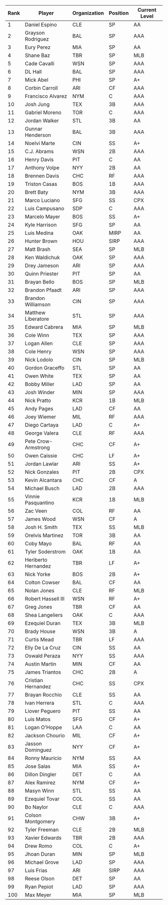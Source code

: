| Rank | Player              | Organization | Position | Current Level |
|------|---------------------|--------------|----------|---------------|
| 1    | Daniel Espino       | CLE          | SP       | AA            |
| 2    | Grayson Rodriguez   | BAL          | SP       | AAA           |
| 3    | Eury Perez          | MIA          | SP       | AA            |
| 4    | Shane Baz           | TBR          | SP       | MLB           |
| 5    | Cade Cavalli        | WSN          | SP       | AAA           |
| 6    | DL Hall             | BAL          | SP       | AAA           |
| 7    | Mick Abel           | PHI          | SP       | A+            |
| 8    | Corbin Carroll      | ARI          | CF       | AAA           |
| 9    | Francisco Alvarez   | NYM          | C        | AAA           |
| 10   | Josh Jung           | TEX          | 3B       | AAA           |
| 11   | Gabriel Moreno      | TOR          | C        | AAA           |
| 12   | Jordan Walker       | STL          | 3B       | AA            |
| 13   | Gunnar Henderson    | BAL          | 3B       | AAA           |
| 14   | Noelvi Marte        | CIN          | SS       | A+            |
| 15   | C.J. Abrams         | WSN          | 2B       | AAA           |
| 16   | Henry Davis         | PIT          | C        | AA            |
| 17   | Anthony Volpe       | NYY          | 2B       | AA            |
| 18   | Brennen Davis       | CHC          | RF       | AAA           |
| 19   | Triston Casas       | BOS          | 1B       | AAA           |
| 20   | Brett Baty          | NYM          | 3B       | AAA           |
| 21   | Marco Luciano       | SFG          | SS       | CPX           |
| 22   | Luis Campusano      | SDP          | C        | AAA           |
| 23   | Marcelo Mayer       | BOS          | SS       | A+            |
| 24   | Kyle Harrison       | SFG          | SP       | AA            |
| 25   | Luis Medina         | OAK          | MIRP     | AA            |
| 26   | Hunter Brown        | HOU          | SIRP     | AAA           |
| 27   | Matt Brash          | SEA          | SP       | MLB           |
| 28   | Ken Waldichuk       | OAK          | SP       | AAA           |
| 29   | Drey Jameson        | ARI          | SP       | AAA           |
| 30   | Quinn Priester      | PIT          | SP       | AA            |
| 31   | Brayan Bello        | BOS          | SP       | MLB           |
| 32   | Brandon Pfaadt      | ARI          | SP       | AAA           |
| 33   | Brandon Williamson  | CIN          | SP       | AAA           |
| 34   | Matthew Liberatore  | STL          | SP       | AAA           |
| 35   | Edward Cabrera      | MIA          | SP       | MLB           |
| 36   | Cole Winn           | TEX          | SP       | AAA           |
| 37   | Logan Allen         | CLE          | SP       | AAA           |
| 38   | Cole Henry          | WSN          | SP       | AAA           |
| 39   | Nick Lodolo         | CIN          | SP       | MLB           |
| 40   | Gordon Graceffo     | STL          | SP       | AA            |
| 41   | Owen White          | TEX          | SP       | AA            |
| 42   | Bobby Miller        | LAD          | SP       | AA            |
| 43   | Josh Winder         | MIN          | SP       | AAA           |
| 44   | Nick Pratto         | KCR          | 1B       | MLB           |
| 45   | Andy Pages          | LAD          | CF       | AA            |
| 46   | Joey Wiemer         | MIL          | RF       | AAA           |
| 47   | Diego Cartaya       | LAD          | C        | A+            |
| 48   | George Valera       | CLE          | RF       | AAA           |
| 49   | Pete Crow-Armstrong | CHC          | CF       | A+            |
| 50   | Owen Caissie        | CHC          | LF       | A+            |
| 51   | Jordan Lawlar       | ARI          | SS       | A+            |
| 52   | Nick Gonzales       | PIT          | 2B       | CPX           |
| 53   | Kevin Alcantara     | CHC          | CF       | A             |
| 54   | Michael Busch       | LAD          | 2B       | AAA           |
| 55   | Vinnie Pasquantino  | KCR          | 1B       | MLB           |
| 56   | Zac Veen            | COL          | RF       | AA            |
| 57   | James Wood          | WSN          | CF       | A             |
| 58   | Josh H. Smith       | TEX          | SS       | MLB           |
| 59   | Orelvis Martinez    | TOR          | 3B       | AA            |
| 60   | Coby Mayo           | BAL          | RF       | AA            |
| 61   | Tyler Soderstrom    | OAK          | 1B       | AA            |
| 62   | Heriberto Hernandez | TBR          | LF       | A+            |
| 63   | Nick Yorke          | BOS          | 2B       | A+            |
| 64   | Colton Cowser       | BAL          | CF       | AA            |
| 65   | Nolan Jones         | CLE          | RF       | MLB           |
| 66   | Robert Hassell III  | WSN          | RF       | A+            |
| 67   | Greg Jones          | TBR          | CF       | AA            |
| 68   | Shea Langeliers     | OAK          | C        | AAA           |
| 69   | Ezequiel Duran      | TEX          | 3B       | MLB           |
| 70   | Brady House         | WSN          | 3B       | A             |
| 71   | Curtis Mead         | TBR          | LF       | AAA           |
| 72   | Elly De La Cruz     | CIN          | SS       | AA            |
| 73   | Oswald Peraza       | NYY          | SS       | AAA           |
| 74   | Austin Martin       | MIN          | CF       | AA            |
| 75   | James Triantos      | CHC          | 2B       | A             |
| 76   | Cristian Hernandez  | CHC          | SS       | CPX           |
| 77   | Brayan Rocchio      | CLE          | SS       | AA            |
| 78   | Ivan Herrera        | STL          | C        | AAA           |
| 79   | Liover Peguero      | PIT          | SS       | AA            |
| 80   | Luis Matos          | SFG          | CF       | A+            |
| 81   | Logan O'Hoppe       | LAA          | C        | AA            |
| 82   | Jackson Chourio     | MIL          | CF       | A+            |
| 83   | Jasson Dominguez    | NYY          | CF       | A+            |
| 84   | Ronny Mauricio      | NYM          | SS       | AA            |
| 85   | Jose Salas          | MIA          | SS       | A+            |
| 86   | Dillon Dingler      | DET          | C        | AA            |
| 87   | Alex Ramirez        | NYM          | CF       | A+            |
| 88   | Masyn Winn          | STL          | SS       | AA            |
| 89   | Ezequiel Tovar      | COL          | SS       | AA            |
| 90   | Bo Naylor           | CLE          | C        | AAA           |
| 91   | Colson Montgomery   | CHW          | 3B       | A+            |
| 92   | Tyler Freeman       | CLE          | 2B       | MLB           |
| 93   | Xavier Edwards      | TBR          | 2B       | AAA           |
| 94   | Drew Romo           | COL          | C        | A+            |
| 95   | Jhoan Duran         | MIN          | SP       | MLB           |
| 96   | Michael Grove       | LAD          | SP       | AAA           |
| 97   | Luis Frias          | ARI          | SIRP     | AAA           |
| 98   | Reese Olson         | DET          | SP       | AA            |
| 99   | Ryan Pepiot         | LAD          | SP       | AAA           |
| 100  | Max Meyer           | MIA          | SP       | MLB           |
